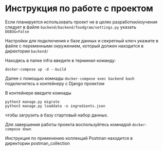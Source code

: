# Инструкция по работе с проектом

Если планируется использовать проект не в целях разработки/изучения следует в файле `backend/backend/foodgram/settings.py` указать `DEBUG=False`

Настройки для подключения к базе данных и секретный ключ укажите в файле с переменными окружением, который должен находится в директории `backend/`

Находясь в папке infra введите в терминал команду:

`docker-compose up -d --build`

Далее с помощью комнады `docker-compose exec backend bash` подключитесь к контейнеру с Django проектом

В контейнере введите комнады 
```
python3 manage.py migrate
python3 manage.py loaddata -o ingredients.json
```
чтобы загрузить в базу стартовый набор данных.

Для завершения работы проекта воспользуйтесь комнадой `docker-compose down`



Инструкция по применению коллекций Postman находится в директории postman_collection